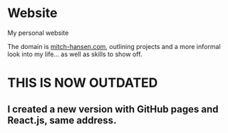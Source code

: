 # Website
My personal website


The domain is [mitch-hansen.com](http://www.mitch-hansen.com/), outlining projects and a more informal look into my life... as well as skills to show off.

# THIS IS NOW OUTDATED
## I created a new version with GitHub pages and React.js, same address.
